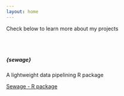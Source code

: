 ```yaml
---
layout: home
---
```


Check below to learn more about my projects

<body>
  <br>
  <br>

  <div class="row">
  <div class="col-sm-6">
    <div class="card">
      <div class="card-body">
        <h5 class="card-title">{sewage}</h5>
        <p class="card-text">A lightweight data pipelining R package</p>
        <a href="https://matthewrwhalen.com/sewage/">Sewage - R package</a>
      </div>
    </div>
  </div>
</div>
  
  <br>
  <br>
</body>